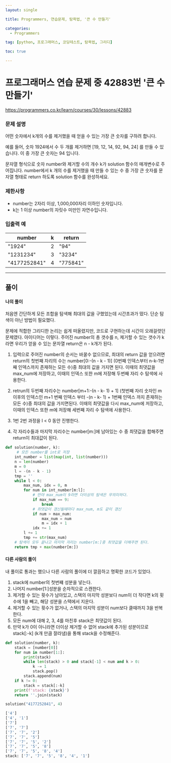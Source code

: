 ```yaml
---
layout: single

title: Programmers, 연습문제, 탐욕법, '큰 수 만들기'

categories:
  - Programmers

tag: [python, 프로그래머스, 코딩테스트, 탐욕법, 그리디]

toc: true

---
```

# 프로그래머스 연습 문제 중 42883번 '큰 수 만들기'
<a href = 'https://programmers.co.kr/learn/courses/30/lessons/42883'>https://programmers.co.kr/learn/courses/30/lessons/42883</a>

### 문제 설명   

어떤 숫자에서 k개의 수를 제거했을 때 얻을 수 있는 가장 큰 숫자를 구하려 합니다.

예를 들어, 숫자 1924에서 수 두 개를 제거하면 [19, 12, 14, 92, 94, 24] 를 만들 수 있습니다. 이 중 가장 큰 숫자는 94 입니다.

문자열 형식으로 숫자 number와 제거할 수의 개수 k가 solution 함수의 매개변수로 주어집니다. number에서 k 개의 수를 제거했을 때 만들 수 있는 수 중 가장 큰 숫자를 문자열 형태로 return 하도록 solution 함수를 완성하세요.

### 제한사항   

+ number는 2자리 이상, 1,000,000자리 이하인 숫자입니다.
+ k는 1 이상 number의 자릿수 미만인 자연수입니다.


### 입출력 예   

|number|k|return|
|-|-|-|
|"1924"|2|"94"|
|"1231234"|3|"3234"|
|"4177252841"|4|"775841"|



---

## 풀이  
#### 나의 풀이
처음엔 간단하게 모든 조합을 탐색해 최대의 값을 구했었는데 시간초과가 떴다. 단순 탐색이 아닌 방법이 필요했다.   

문제에 적합한 그리디한 논리는 쉽게 떠올렸지만, 코드로 구현하는데 시간이 오래걸렷던 문제였다. 아이디어는 이렇다. 주어진 number의 총 갯수를 n, 제거할 수 있는 갯수가 k라면 우리가 얻을 수 있는 문자열 return은 n - k개가 된다.   
   
1. 입력으로 주어진 number의 순서는 바꿀수 없으므로, 최대의 return 값을 얻으려면 return의 첫번째 자리의 수는 number[0:-(n - k - 1)] (0번째 인덱스부터 n-k-1번째 인덱스까지 존재하는 모든 수)중 최대의 값을 가지면 된다. 이때의 최댓값을 max_num에 저장하고, 이때의 인덱스 또한 m에 저장해 두번째 자리 수 탐색에 사용한다.  
   
2. retrun의 두번째 자리수는 number[m+1:-(n - k- 1) + 1] (첫번째 자리 숫자인 m이후의 인덱스인 m+1 번째 인덱스 부터 -(n - k- 1) + 1번째 인덱스 까지 존재하는 모든 수)중 최대의 값을 가지면된다. 이때의 최댓값을 다시 max_num에 저장하고, 이때의 인덱스 또한 m에 저장해 세번째 자리 수 탐색에 사용한다.
   
3. 1번 2번 과정을 l < 0 동안 진행한다.
   
4. 각 자리수들과 마지막 자리수는 number[m:]에 남아있는 수 중 최댓값을 합해주면 return이 최대값이 된다.

```python
def solution(number, k):
     # 모든 number를 int로 저장
    int_number = list(map(int, list(number)))
    n = len(number)
    m = 0
    l = -(n - k - 1)
    tmp = ''
    while l < 0:
        max_num, idx = 0, m
        for num in int_number[m:l]:
            # 만야 max_num이 9라면 더이상의 탐색은 무의미하다.
            if max_num == 9:
                break
            # 최댓값이 갱신될때마다 max_num, m도 같이 갱신
            if num > max_num:
                max_num = num
                m = idx + 1
            idx += 1
        l += 1
        tmp += str(max_num)
    # 탐색이 모두 끝나고 마지막 자리는 number[m:]중 최댓값을 더해주면 된다.
    return tmp + max(number[m:])
```

#### 다른 사람의 풀이
내 풀이로 통과는 했으나 다른 사람의 풀이에 더 깔끔하고 명확한 코드가 있었다.   

1. stack에 number의 첫번쨰 성분을 넣는다.
2. 나머지 number[1:]성분을 순차적으로 스캔한다.
3. 제거할 수 있는 횟수가 남아있고, 스택의 마지막 성분보다 num이 더 작다면 k의 횟수에 1을 빼고, 해당 성분을 스택에서 지운다.
4. 제거할 수 있는 횟수가 없거나, 스택의 마지막 성분이 num보다 클때까지 3을 반복한다.
5. 모든 num에 대해 2, 3, 4를 마친후 stack은 최댓값이 된다.
6. 만약 k가 0이 아니라면 더이상 제거할 수 없어 stack에 추가된 성분이므로 stack[:-k] (k개 만큼 잘라냄)을 통해 stack을 수정해준다.
  
```python
def solution(number, k):
    stack = [number[0]]
    for num in number[1:]:
        print(stack)
        while len(stack) > 0 and stack[-1] < num and k > 0:
            k -= 1
            stack.pop()
        stack.append(num)
    if k != 0:
        stack = stack[:-k]
    print(f'stack: {stack}')
    return ''.join(stack)

solution("4177252841", 4)
```   

```bash
['4']
['4', '1']
['7']
['7', '7']
['7', '7', '2']
['7', '7', '5']
['7', '7', '5', '2']
['7', '7', '5', '8']
['7', '7', '5', '8', '4']
stack: ['7', '7', '5', '8', '4', '1']

```
